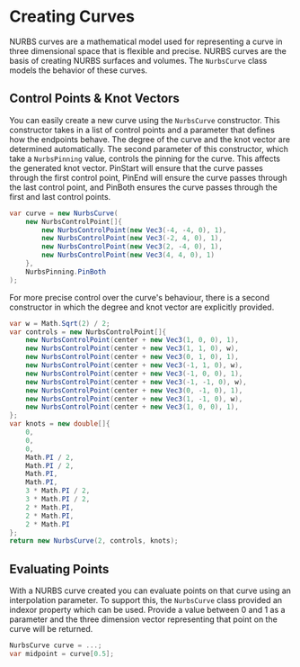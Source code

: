 # Creating Curves
NURBS curves are a mathematical model used for representing a curve in three dimensional space that is flexible and precise. NURBS curves are the basis of creating NURBS surfaces and volumes. The `NurbsCurve` class models the behavior of these curves. 

## Control Points & Knot Vectors
You can easily create a new curve using the `NurbsCurve` constructor. This constructor takes in a list of control points and a parameter that defines how the endpoints behave. The degree of the curve and the knot vector are determined automatically. The second parameter of this constructor, which take a `NurbsPinning` value, controls the pinning for the curve. This affects the generated knot vector. PinStart will ensure that the curve passes through the first control point, PinEnd will ensure the curve passes through the last control point, and PinBoth ensures the curve passes through the first and last control points. 

```cs
var curve = new NurbsCurve(
    new NurbsControlPoint[]{
        new NurbsControlPoint(new Vec3(-4, -4, 0), 1),
        new NurbsControlPoint(new Vec3(-2, 4, 0), 1),
        new NurbsControlPoint(new Vec3(2, -4, 0), 1),
        new NurbsControlPoint(new Vec3(4, 4, 0), 1)
    }, 
    NurbsPinning.PinBoth
);
```

For more precise control over the curve's behaviour, there is a second constructor in which the degree and knot vector are explicitly provided. 

```CS
var w = Math.Sqrt(2) / 2;
var controls = new NurbsControlPoint[]{
    new NurbsControlPoint(center + new Vec3(1, 0, 0), 1),
    new NurbsControlPoint(center + new Vec3(1, 1, 0), w),
    new NurbsControlPoint(center + new Vec3(0, 1, 0), 1),
    new NurbsControlPoint(center + new Vec3(-1, 1, 0), w),
    new NurbsControlPoint(center + new Vec3(-1, 0, 0), 1),
    new NurbsControlPoint(center + new Vec3(-1, -1, 0), w),
    new NurbsControlPoint(center + new Vec3(0, -1, 0), 1),
    new NurbsControlPoint(center + new Vec3(1, -1, 0), w),
    new NurbsControlPoint(center + new Vec3(1, 0, 0), 1),
};
var knots = new double[]{
    0, 
    0, 
    0, 
    Math.PI / 2, 
    Math.PI / 2,
    Math.PI,
    Math.PI, 
    3 * Math.PI / 2,
    3 * Math.PI / 2,
    2 * Math.PI,
    2 * Math.PI,
    2 * Math.PI
};
return new NurbsCurve(2, controls, knots);
```

## Evaluating Points
With a NURBS curve created you can evaluate points on that curve using an interpolation parameter. To support this, the `NurbsCurve` class provided an indexor property which can be used. Provide a value between 0 and 1 as a parameter and the three dimension vector representing that point on the curve will be returned.

```cs
NurbsCurve curve = ...;
var midpoint = curve[0.5];
```